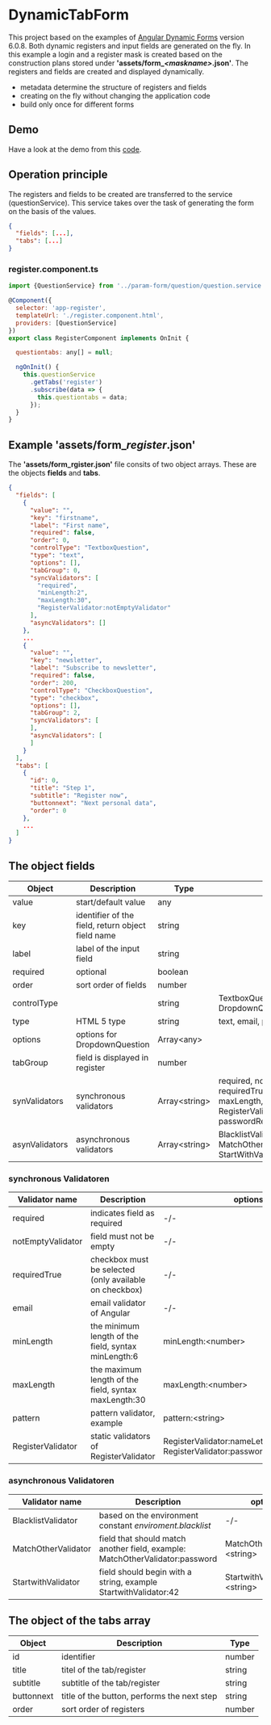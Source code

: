 # DynamicTabForm

This project based on the examples of <a href="https://angular.io/guide/dynamic-form?" target="_blank">Angular Dynamic Forms</a> version 6.0.8.
Both dynamic registers and input fields are generated on the fly. 
In this example a login and a register mask is created based on the construction plans stored under **'assets/form_*\<maskname>*.json'**. 
The registers and fields are created and displayed dynamically.

* metadata determine the structure of registers and fields
* creating on the fly without changing the application code
* build only once for different forms

## Demo

Have a look at the demo from this <a href="https://stackblitz.com/github/berndmartin/dynamic-tab-form" target="_blank">code</a>.

## Operation principle

The registers and fields to be created are transferred to the service (questionService). 
This service takes over the task of generating the form on the basis of the values.

```json
{
  "fields": [...],
  "tabs": [...]
}
```

### register.component.ts

```javascript
import {QuestionService} from '../param-form/question/question.service';

@Component({
  selector: 'app-register',
  templateUrl: './register.component.html',
  providers: [QuestionService]
})
export class RegisterComponent implements OnInit {

  questiontabs: any[] = null;

  ngOnInit() {
    this.questionService
      .getTabs('register')
      .subscribe(data => {
        this.questiontabs = data;
      });
  }
}

```



## Example 'assets/form_*register*.json'

The **'assets/form_rgister.json'** file consits of two object arrays. These are the objects **fields** and **tabs**.

```json
{
  "fields": [
    {
      "value": "",
      "key": "firstname",
      "label": "First name",
      "required": false,
      "order": 0,
      "controlType": "TextboxQuestion",
      "type": "text",
      "options": [],
      "tabGroup": 0,
      "syncValidators": [
        "required",
        "minLength:2",
        "maxLength:30",
        "RegisterValidator:notEmptyValidator"
      ],
      "asyncValidators": []
    },
    ...
    {
      "value": "",
      "key": "newsletter",
      "label": "Subscribe to newsletter",
      "required": false,
      "order": 200,
      "controlType": "CheckboxQuestion",
      "type": "checkbox",
      "options": [],
      "tabGroup": 2,
      "syncValidators": [
      ],
      "asyncValidators": [
      ]
    }
  ],
  "tabs": [
    {
      "id": 0,
      "title": "Step 1",
      "subtitle": "Register now",
      "buttonnext": "Next personal data",
      "order": 0
    },
    ...
  ]
}

``` 


## The object **fields**

Object | Description | Type | Options
--- | --- | --- | ---
value | start/default value | any |
key | identifier of the field, return object field name | string
label | label of the input field | string
required | optional | boolean
order | sort order of fields | number 
controlType | | string | TextboxQuestion, CheckboxQuestion, DropdownQuestion
type | HTML 5 type | string | text, email, password, checkbox
options | options for DropdownQuestion | Array\<any\> | 
tabGroup | field is displayed in register | number | 
synValidators | synchronous validators  | Array\<string\> | required, notEmptyValidator, requiredTrue, email, minLength, maxLength, pattern, RegisterValidator(nameLetterValidator, passwordRequieresValidator)
asynValidators | asynchronous validators | Array\<string\> |  BlacklistValidator, MatchOtherValidator, StartWithValidator

### synchronous Validatoren

Validator name | Description | options
--- | --- | --- 
required | indicates field as required | -/-
notEmptyValidator | field must not be empty | -/-
requiredTrue | checkbox must be selected (only available on checkbox) | -/-
email | email validator of Angular | -/-
minLength | the minimum length of the field, syntax minLength\:6 | minLength:\<number>
maxLength | the maximum length of the field, syntax maxLength\:30  | maxLength:\<number>
pattern | pattern validator, example | pattern:\<string>
RegisterValidator | static validators of RegisterValidator | RegisterValidator:nameLetterValidator *or* RegisterValidator:passwordRequiresValidator 

### asynchronous Validatoren

Validator name | Description | options
--- | --- | --- 
BlacklistValidator | based on the environment constant *enviroment.blacklist* | -/-
MatchOtherValidator | field that should match another field, example: MatchOtherValidator\:password | MatchOtherValidator:\<string>
StartwithValidator | field should begin with a string, example StartwithValidator\:42 | StartwithValidator:\<string>


## The object of the **tabs** array

| Object | Description | Type
| -------| ------------ | ---
| id | identifier | number
| title | titel of the tab/register | string
| subtitle  | subtitle of the tab/register | string
| buttonnext | title of the button, performs the next step | string
| order | sort order of registers | number |


